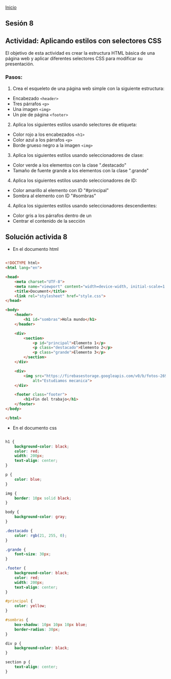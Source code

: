 <!-- No borrar o modificar -->
[Inicio](./index.md)

## Sesión 8 

## Actividad: Aplicando estilos con selectores CSS
El objetivo de esta actividad es crear la estructura HTML básica de una página web y aplicar diferentes selectores CSS para modificar su presentación.

### Pasos:

1. Crea el esqueleto de una página web simple con la siguiente estructura:
+ Encabezado `<header>`
+ Tres párrafos `<p>`
+ Una imagen `<img>`
+ Un pie de página `<footer>`

2. Aplica los siguientes estilos usando selectores de etiqueta:
+ Color rojo a los encabezados `<h1>`
+ Color azul a los párrafos `<p>`
+ Borde grueso negro a la imagen `<img>`

3. Aplica los siguientes estilos usando seleccionadores de clase:
+ Color verde a los elementos con la clase ".destacado"
+ Tamaño de fuente grande a los elementos con la clase ".grande"

4. Aplica los siguientes estilos usando seleccionadores de ID:
+ Color amarillo al elemento con ID "#principal"
+ Sombra al elemento con ID "#sombras"

4. Aplica los siguientes estilos usando seleccionadores descendientes:
+ Color gris a los párrafos dentro de un <div>
+ Centrar el contenido de la sección <section>

## Solución activida 8

+ En el documento html

```html

<!DOCTYPE html>
<html lang="en">

<head>
    <meta charset="UTF-8">
    <meta name="viewport" content="width=device-width, initial-scale=1.0">
    <title>Document</title>
    <link rel="stylesheet" href="style.css">    
</head>

<body>
    <header>
        <h1 id="sombras">Hola mundo</h1>
    </header>

    <div>
        <section>
            <p id="principal">Elemento 1</p>
            <p class="destacado">Elemento 2</p>
            <p class="grande">Elemento 3</p>
        </section>
    </div>

    <div>
        <img src="https://firebasestorage.googleapis.com/v0/b/fotos-269d3.appspot.com/o/estudiamos_mecanica_cabecera_blog_seas.jpg?alt=media&token=e169aaa2-f8c0-42bf-a96c-d59a7846633b&_gl=1*onqr2n*_ga*MTY4MDMwODQyNS4xNjk3MzE3ODgw*_ga_CW55HF8NVT*MTY5ODM1MjAzNy4yMC4xLjE2OTgzNTIwMzkuNTguMC4w"
            alt="Estudiamos mecanica">
    </div>

    <footer class="footer">
        <h1>Fin del trabajo</h1>
    </footer>
</body>

</html>

```

+ En el documento css

```css

h1 {
    background-color: black;
    color: red;
    width: 200px;
    text-align: center;
}

p {
    color: blue;
}

img {
    border: 10px solid black;
}

body {
    background-color: gray;
}

.destacado {
    color: rgb(21, 255, 0);
}

.grande {
    font-size: 30px;
}

.footer {
    background-color: black;
    color: red;
    width: 200px;
    text-align: center;
}

#principal {
    color: yellow;
}

#sombras {
    box-shadow: 10px 10px 10px blue;
    border-radius: 30px;
}

div p {
    background-color: black;
}

section p {
    text-align: center;
}

```
